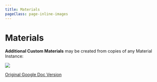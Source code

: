 ```yaml
---
title: Materials
pageClass: page-inline-images
---
```

# Materials

<steps>
<template #step-1>

| To create a                 | Browse **Engine > Content > EngineDebugMaterials** for: |
| --------------------------- | ------------------------------------------------------- |
| **Solid Color**             | **LevelColorationLitMaterial**                          |
| **Translucent Solid Color** | **TerrainCollisionMaterial**                            |
| ** Textured Material        | **TexturePaint_2Tex_Color**                             |

Right click and **Create New Material Instance (Constant):**

![](/images/cheatsheets/materials/image3.png)

</template>
<template #step-2>

Type your map in **Package**

![](/images/cheatsheets/materials/image7.png)

In the next popup window, expand **Parameter Groups:**

| Set **Color**                                     | Set **CollisionColor**                             | Load **Textures** into Channels                   |
| --------------------------------------------- | ---------------------------------------------- | --------------------------------------------- |
| ![](/images/cheatsheets/materials/image9.png) | ![](/images/cheatsheets/materials/image12.png) | ![](/images/cheatsheets/materials/image5.png) |

**Click the Checkbox** to overwrite the Parameter.

</template>
<template #step-3>

**Textures** should be different per channel:

| **Diffuse**                                   | **Specular**                                  | **Emissive**                                   | **Normal**                                    |
| --------------------------------------------- | --------------------------------------------- | ---------------------------------------------- | --------------------------------------------- |
| ![](/images/cheatsheets/materials/image8.png) | ![](/images/cheatsheets/materials/image1.png) | ![](/images/cheatsheets/materials/image13.png) | ![](/images/cheatsheets/materials/image6.png) |

</template>
<template #step-4>

**Apply** to a StaticMesh’s Material Slot:

![](/images/cheatsheets/materials/image10.png)

</template>
</steps>

**Additional Custom Materials** may be created from copies of any Material Instance:

![](/images/cheatsheets/materials/image4.png)

<ActionBlock>

[Original Google Doc Version](https://docs.google.com/document/d/1MxdlotrUIxEwOWsFc4440kpkTxP-8wd_t6ExrjqQ-_c/edit?usp=sharing)
</ActionBlock>
